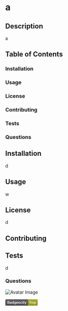 
# a
        
## Description
a
        
## Table of Contents
### Installation
### Usage
### License
### Contributing
### Tests
### Questions
        
## Installation
d
        
## Usage
w
        
## License
d
        
## Contributing

        
## Tests
d
        
### Questions
![Avatar Image]()

![Badge?](./badgecap.PNG)
        